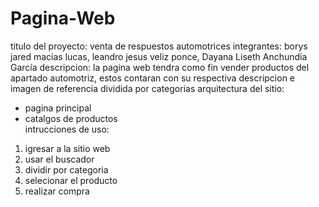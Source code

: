 # Pagina-Web
titulo del proyecto: venta de respuestos automotrices
integrantes: borys jared macias lucas, leandro jesus veliz ponce, Dayana Liseth Anchundia García
descripcion: la pagina web tendra como fin vender productos del apartado automotriz, estos contaran con su respectiva descripcion e imagen de referencia dividida por categorias
arquitectura del sitio:
- pagina principal
- catalgos de productos  
intrucciones de uso: 
1. igresar a la sitio web
2. usar el buscador
3. dividir por categoria
4. selecionar el producto
5. realizar compra
